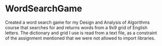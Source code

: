 # WordSearchGame
Created a word search game for my Design and Analysis of Algorithms course that searches for and returns words from a 9x9 grid of English letters.
The dictionary and grid I use is read from a text file, as a constraint of the assignment mentioned that we were not allowed to import libraries.
